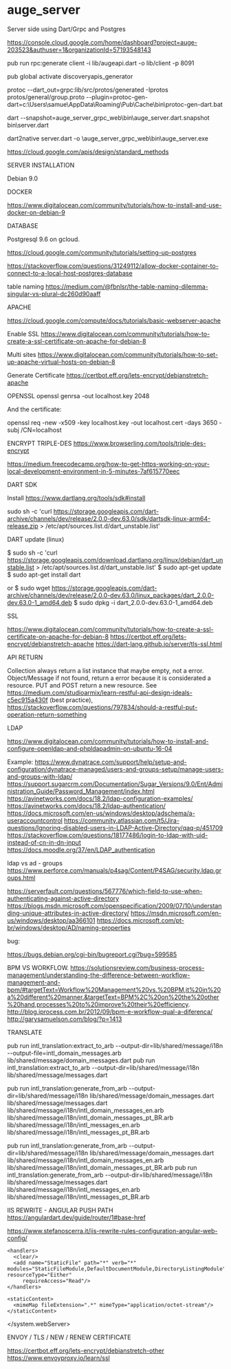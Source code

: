 # auge_server

Server side using Dart/Grpc and Postgres

https://console.cloud.google.com/home/dashboard?project=auge-203523&authuser=1&organizationId=57193548143

pub run rpc:generate client -i lib/augeapi.dart -o lib/client -p 8091

pub global activate discoveryapis_generator

protoc --dart_out=grpc:lib/src/protos/generated -Iprotos protos/general/group.proto --plugin=protoc-gen-dart=c:\Users\samue\AppData\Roaming\Pub\Cache\bin\protoc-gen-dart.bat

dart --snapshot=auge_server_grpc_web\bin\auge_server.dart.snapshot bin\server.dart

dart2native server.dart -o \auge_server_grpc_web\bin\auge_server.exe

https://cloud.google.com/apis/design/standard_methods

SERVER INSTALLATION

Debian 9.0

DOCKER

https://www.digitalocean.com/community/tutorials/how-to-install-and-use-docker-on-debian-9


DATABASE

Postgresql 9.6 on gcloud.

https://cloud.google.com/community/tutorials/setting-up-postgres


https://stackoverflow.com/questions/31249112/allow-docker-container-to-connect-to-a-local-host-postgres-database

table naming
https://medium.com/@fbnlsr/the-table-naming-dilemma-singular-vs-plural-dc260d90aaff


APACHE

https://cloud.google.com/compute/docs/tutorials/basic-webserver-apache

Enable SSL
https://www.digitalocean.com/community/tutorials/how-to-create-a-ssl-certificate-on-apache-for-debian-8

Multi sites
https://www.digitalocean.com/community/tutorials/how-to-set-up-apache-virtual-hosts-on-debian-8

Generate Certificate
https://certbot.eff.org/lets-encrypt/debianstretch-apache


OPENSSL
openssl genrsa -out localhost.key 2048

And the certificate:

openssl req -new -x509 -key localhost.key -out localhost.cert -days 3650 -subj /CN=localhost


ENCRYPT TRIPLE-DES
https://www.browserling.com/tools/triple-des-encrypt

https://medium.freecodecamp.org/how-to-get-https-working-on-your-local-development-environment-in-5-minutes-7af615770eec

DART SDK

Install
https://www.dartlang.org/tools/sdk#install

sudo sh -c 'curl https://storage.googleapis.com/dart-archive/channels/dev/release/2.0.0-dev.63.0/sdk/dartsdk-linux-arm64-release.zip > /etc/apt/sources.list.d/dart_unstable.list'

DART update (linux)

$ sudo sh -c 'curl https://storage.googleapis.com/download.dartlang.org/linux/debian/dart_unstable.list > /etc/apt/sources.list.d/dart_unstable.list'
$ sudo apt-get update
$ sudo apt-get install dart

or
$ sudo wget https://storage.googleapis.com/dart-archive/channels/dev/release/2.0.0-dev.63.0/linux_packages/dart_2.0.0-dev.63.0-1_amd64.deb
$ sudo dpkg -i dart_2.0.0-dev.63.0-1_amd64.deb

SSL

https://www.digitalocean.com/community/tutorials/how-to-create-a-ssl-certificate-on-apache-for-debian-8
https://certbot.eff.org/lets-encrypt/debianstretch-apache
https://dart-lang.github.io/server/tls-ssl.html

API RETURN

Collection always return a list instance that maybe empty, not a error.
Object/Message if not found, return a error because it is considerated a resource.
PUT and POST return a new resource. See https://medium.com/studioarmix/learn-restful-api-design-ideals-c5ec915a430f (best practice), https://stackoverflow.com/questions/797834/should-a-restful-put-operation-return-something

LDAP

https://www.digitalocean.com/community/tutorials/how-to-install-and-configure-openldap-and-phpldapadmin-on-ubuntu-16-04

Example:
https://www.dynatrace.com/support/help/setup-and-configuration/dynatrace-managed/users-and-groups-setup/manage-users-and-groups-with-ldap/
https://support.sugarcrm.com/Documentation/Sugar_Versions/9.0/Ent/Administration_Guide/Password_Management/index.html
https://avinetworks.com/docs/18.2/ldap-configuration-examples/
https://avinetworks.com/docs/18.2/ldap-authentication/
https://docs.microsoft.com/en-us/windows/desktop/adschema/a-useraccountcontrol
https://community.atlassian.com/t5/Jira-questions/Ignoring-disabled-users-in-LDAP-Active-Directory/qaq-p/451709
https://stackoverflow.com/questions/18177486/login-to-ldap-with-uid-instead-of-cn-in-dn-input
https://docs.moodle.org/37/en/LDAP_authentication

ldap vs ad - groups
https://www.perforce.com/manuals/p4sag/Content/P4SAG/security.ldap.groups.html

https://serverfault.com/questions/567776/which-field-to-use-when-authenticating-against-active-directory
https://blogs.msdn.microsoft.com/openspecification/2009/07/10/understanding-unique-attributes-in-active-directory/
https://msdn.microsoft.com/en-us/windows/desktop/aa366101
https://docs.microsoft.com/pt-br/windows/desktop/AD/naming-properties

bug:

https://bugs.debian.org/cgi-bin/bugreport.cgi?bug=599585


BPM VS WORKFLOW.
https://solutionsreview.com/business-process-management/understanding-the-difference-between-workflow-management-and-bpm/#targetText=Workflow%20Management%20vs.%20BPM,it%20in%20a%20different%20manner.&targetText=BPM%2C%20on%20the%20other%20hand,processes%20to%20improve%20their%20efficiency.
http://blog.iprocess.com.br/2012/09/bpm-e-workflow-qual-a-diferenca/
http://garysamuelson.com/blog/?p=1413


TRANSLATE

pub run intl_translation:extract_to_arb --output-dir=lib/shared/message/i18n --output-file=intl_domain_messages.arb lib/shared/message/domain_messages.dart
pub run intl_translation:extract_to_arb --output-dir=lib/shared/message/i18n lib/shared/message/messages.dart

pub run intl_translation:generate_from_arb --output-dir=lib/shared/message/i18n lib/shared/message/domain_messages.dart lib/shared/message/messages.dart lib/shared/message/i18n/intl_domain_messages_en.arb lib/shared/message/i18n/intl_domain_messages_pt_BR.arb  lib/shared/message/i18n/intl_messages_en.arb lib/shared/message/i18n/intl_messages_pt_BR.arb


pub run intl_translation:generate_from_arb --output-dir=lib/shared/message/i18n lib/shared/message/domain_messages.dart lib/shared/message/i18n/intl_domain_messages_en.arb lib/shared/message/i18n/intl_domain_messages_pt_BR.arb
pub run intl_translation:generate_from_arb --output-dir=lib/shared/message/i18n lib/shared/message/messages.dart lib/shared/message/i18n/intl_messages_en.arb lib/shared/message/i18n/intl_messages_pt_BR.arb


IIS REWRITE - ANGULAR PUSH PATH
https://angulardart.dev/guide/router/1#base-href

https://www.stefanoscerra.it/iis-rewrite-rules-configuration-angular-web-config/

<?xml version="1.0" encoding="utf-8"?>

<configuration>
  <system.web>
  </system.web>
  <system.webServer>
    <rewrite>
      <rules>
        <rule name="SpaRewriteRule" stopProcessing="true">
          <match url=".*"/>
          <conditions logicalGrouping="MatchAll">
            <add input="{REQUEST_FILENAME}" matchType="IsFile" negate="true"/>
            <add input="{REQUEST_FILENAME}" matchType="IsDirectory" negate="true"/>
            <add input="{REQUEST_URI}" pattern="^/(api)" negate="true"/>
          </conditions>
          <action type="Rewrite" url="/index.html"/>
        </rule>
        <rule name="ApiProxyRule" stopProcessing="true">
          <match url="api/(.*)"/>
          <action type="Rewrite" url="http://api.angularapp.com/api/{R:1}"/>
        </rule>
      </rules>
    </rewrite>

    <handlers>
      <clear/>
      <add name="StaticFile" path="*" verb="*" modules="StaticFileModule,DefaultDocumentModule,DirectoryListingModule" resourceType="Either"
         requireAccess="Read"/>
    </handlers>

    <staticContent>
      <mimeMap fileExtension=".*" mimeType="application/octet-stream"/>
    </staticContent>
  </system.webServer>
</configuration>

ENVOY / TLS / NEW / RENEW CERTIFICATE

https://certbot.eff.org/lets-encrypt/debianstretch-other
https://www.envoyproxy.io/learn/ssl

